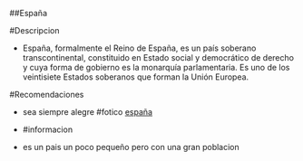 ##España

#Descripcion
- España, formalmente el Reino de España,​ es un país soberano transcontinental, constituido en Estado social y democrático de derecho y cuya forma de gobierno es la monarquía parlamentaria. Es uno de los veintisiete Estados soberanos que forman la Unión Europea.

#Recomendaciones
- sea siempre alegre 
#fotico
[españa](https://www.google.com/imgres?q=peque%C3%B1a%20descripcion%20espa%C3%B1a&imgurl=https%3A%2F%2Fupload.wikimedia.org%2Fwikipedia%2Fcommons%2Fthumb%2F8%2F89%2FBandera_de_Espa%25C3%25B1a.svg%2F1200px-Bandera_de_Espa%25C3%25B1a.svg.png&imgrefurl=https%3A%2F%2Fes.wikipedia.org%2Fwiki%2FEspa%25C3%25B1a&docid=1DNtZu9oHw9IMM&tbnid=ol7qL5r24pYxEM&vet=12ahUKEwj3j_uKgt-LAxWtVTABHRj_F3wQM3oECBkQAA..i&w=1200&h=800&hcb=2&ved=2ahUKEwj3j_uKgt-LAxWtVTABHRj_F3wQM3oECBkQAA)

- #informacion 
- es un pais un poco pequeño pero con una gran poblacion 
